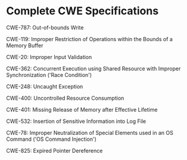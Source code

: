 

# Complete CWE Specifications

CWE-787: Out-of-bounds Write

CWE-119: Improper Restriction of Operations within the Bounds of a Memory Buffer

CWE-20: Improper Input Validation

CWE-362: Concurrent Execution using Shared Resource with Improper Synchronization ('Race Condition')

CWE-248: Uncaught Exception

CWE-400: Uncontrolled Resource Consumption

CWE-401: Missing Release of Memory after Effective Lifetime

CWE-532: Insertion of Sensitive Information into Log File

CWE-78: Improper Neutralization of Special Elements used in an OS Command ('OS Command Injection')

CWE-825: Expired Pointer Dereference